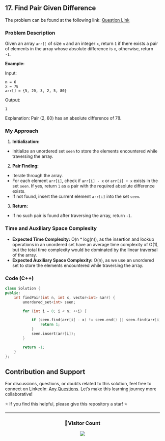 ## 17. Find Pair Given Difference

The problem can be found at the following link: [Question Link](https://www.geeksforgeeks.org/problems/find-pair-given-difference1559/1)

### Problem Description

Given an array `arr[]` of size `n` and an integer `x`, return `1` if there exists a pair of elements in the array whose absolute difference is `x`, otherwise, return `-1`.

**Example:**

Input:

```
n = 6
x = 78
arr[] = {5, 20, 3, 2, 5, 80}
```

Output:

```
1
```

Explanation:
Pair (2, 80) has an absolute difference of 78.

### My Approach

1. **Initialization:**

- Initialize an unordered set `seen` to store the elements encountered while traversing the array.

2. **Pair Finding:**

- Iterate through the array.
- For each element `arr[i]`, check if `arr[i] - x` or `arr[i] + x` exists in the set `seen`. If yes, return `1` as a pair with the required absolute difference exists.
- If not found, insert the current element `arr[i]` into the set `seen`.

3. **Return:**

- If no such pair is found after traversing the array, return `-1`.

### Time and Auxiliary Space Complexity

- **Expected Time Complexity:** O(n \* log(n)), as the insertion and lookup operations in an unordered set have an average time complexity of O(1), but the total time complexity would be dominated by the linear traversal of the array.
- **Expected Auxiliary Space Complexity:** O(n), as we use an unordered set to store the elements encountered while traversing the array.

### Code (C++)

```cpp
class Solution {
public:
    int findPair(int n, int x, vector<int> &arr) {
        unordered_set<int> seen;

        for (int i = 0; i < n; ++i) {

            if (seen.find(arr[i] - x) != seen.end() || seen.find(arr[i] + x) != seen.end()) {
                return 1;
            }
            seen.insert(arr[i]);
        }

        return -1;
    }
};
```

## Contribution and Support

For discussions, questions, or doubts related to this solution, feel free to connect on LinkedIn: [Any Questions](https://www.linkedin.com/in/patel-hetkumar-sandipbhai-8b110525a/). Let’s make this learning journey more collaborative!

⭐ If you find this helpful, please give this repository a star! ⭐

---

<div align="center">
  <h3><b>📍Visitor Count</b></h3>
</div>

<p align="center">
  <img src="https://visitor-badge.laobi.icu/badge?page_id=Hunterdii.GeeksforGeeks-POTD" />
</p>
